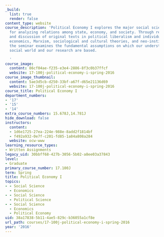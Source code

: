 ```yaml
---
_build:
  list: true
  render: false
content_type: website
course_description: 'Political Economy I explores the major social science paradigms
  for analyzing relations among state, economy, and society. Through readings, lectures
  and discussion of original texts in political liberalism and individualism, neo-classical
  economics, Marxism, sociological and cultural theories, and neo-institutionalism,
  the seminar examines the fundamental assumptions on which our understanding of the
  social world and our research are based.

  '
course_image:
  content: 86cf04ae-f235-e3e4-2886-8f3c0b37ffcf
  website: 17-100j-political-economy-i-spring-2016
course_image_thumbnail:
  content: 5ae3d5cb-d250-33bf-a67f-d65e21136d69
  website: 17-100j-political-economy-i-spring-2016
course_title: Political Economy I
department_numbers:
- '17'
- '15'
- '14'
extra_course_numbers: 15.678J,14.781J
hide_download: false
instructors:
  content:
  - 1d6e1725-27ea-224e-988e-8add2f1814bf
  - f492a932-0e7f-c201-fd85-1a84a808a284
  website: ocw-www
learning_resource_types:
- Written Assignments
legacy_uid: 30bbff68-427b-3056-5b02-a8ee03a37843
level:
- Graduate
primary_course_number: 17.100J
term: Spring
title: Political Economy I
topics:
- - Social Science
  - Economics
- - Social Science
  - Political Science
- - Social Science
  - Economics
  - Political Economy
uid: 38a17838-5b11-4ae5-829c-b36055a1cf8e
url_path: courses/17-100j-political-economy-i-spring-2016
year: '2016'
---
```

